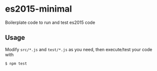 # es2015-minimal
Boilerplate code to run and test es2015 code
## Usage
Modify ```src/*.js``` and ```test/*.js``` as you need, then execute/test your code with
```
$ npm test
```
